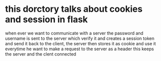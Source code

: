 # this dorctory talks about cookies and session in flask
when ever we want to communicate with a server the password and username is sent to the server which verify it and creates a session token 
and send it back to the client, the server then stores it as cookie and use it everytime he want to make a request to the server as a header
this keeps the server and the clent connected